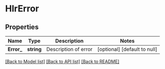 # HlrError

## Properties
Name | Type | Description | Notes
------------ | ------------- | ------------- | -------------
**Error_** | **string** | Description of error | [optional] [default to null]

[[Back to Model list]](../README.md#documentation-for-models) [[Back to API list]](../README.md#documentation-for-api-endpoints) [[Back to README]](../README.md)


